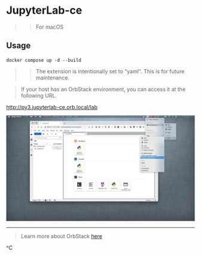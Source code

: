 # JupyterLab-ce
>> For macOS 
## Usage
```
docker compose up -d --build
```
>> The extension is intentionally set to "yaml". This is for future maintenance.
 
> If your host has an OrbStack environment, you can access it at the following URL. 

http://py3.jupyterlab-ce.orb.local/lab

![SS](./asset/IMGjupyterlab-ce_running.jpg)
  
---
>  Learn more about OrbStack [here](https://orbstack.dev/)  
  
^C
